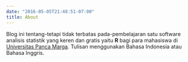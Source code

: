 ```yaml
---
date: "2016-05-05T21:48:51-07:00"
title: About
---
```


Blog ini tentang-tetapi tidak terbatas pada-pembelajaran satu software analisis statistik yang keren dan gratis yaitu **R** bagi para mahasiswa di [Universitas Panca Marga](https://upm.ac.id). Tulisan menggunakan Bahasa Indonesia atau Bahasa Inggris.

